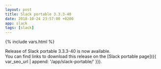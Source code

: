 ```yaml
---
layout: post
title: Slack portable 3.3.3-40
date: 2018-10-24 23:57:00 +0200
app: slack
tags: [slack]
---
```

{% include vars.html %}

Release of Slack portable 3.3.3-40 is now available.<br />
You can find links to download this release on the [Slack portable page]({{ var_seo_url | append: '/app/slack-portable/' }}).